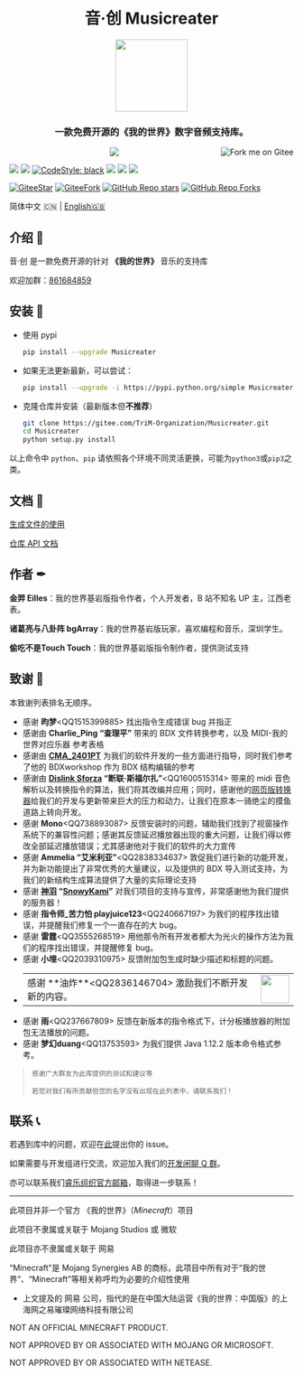 <h1 align="center">
    音·创 Musicreater
</h1>

<p align="center">
    <img width="128" height="128" src="https://gitee.com/TriM-Organization/Musicreater/raw/master/resources/msctIcon.png">
    </img>
</p>

<h3 align="center">一款免费开源的《我的世界》数字音频支持库。</h3>

<p align="center">
    <img src="https://img.shields.io/badge/BUILD%20WITH%20LOVE-FF3432?style=for-the-badge">
    <a href='https://gitee.com/TriM-Organization/Musicreater'>
        <img align="right" src='https://gitee.com/TriM-Organization/Musicreater/widgets/widget_1.svg' alt='Fork me on Gitee'>
        </img>
    </a>
<p>

[![][Bilibili: 金羿ELS]](https://space.bilibili.com/397369002/)
[![][Bilibili: 诸葛亮与八卦阵]](https://space.bilibili.com/604072474)
[![CodeStyle: black]](https://github.com/psf/black)
[![][python]](https://www.python.org/)
[![][license]](LICENSE)
[![][release]](../../releases)

[![GiteeStar](https://gitee.com/TriM-Organization/Musicreater/badge/star.svg?theme=gray)](https://gitee.com/TriM-Organization/Musicreater/stargazers)
[![GiteeFork](https://gitee.com/TriM-Organization/Musicreater/badge/fork.svg?theme=gray)](https://gitee.com/TriM-Organization/Musicreater/members)
[![GitHub Repo stars](https://img.shields.io/github/stars/TriM-Organization/Musicreater?color=white&logo=GitHub&style=plastic)](https://github.com/TriM-Organization/Musicreater/stargazers)
[![GitHub Repo Forks](https://img.shields.io/github/forks/TriM-Organization/Musicreater?color=white&logo=GitHub&style=plastic)](https://github.com/TriM-Organization/Musicreater/forks)

简体中文 🇨🇳 | [English🇬🇧](README_EN.md)

## 介绍 🚀

音·创 是一款免费开源的针对 **《我的世界》** 音乐的支持库

欢迎加群：[861684859](https://jq.qq.com/?_wv=1027&k=hpeRxrYr)

## 安装 🔳

- 使用 pypi
  
  ```bash
  pip install --upgrade Musicreater
  ```

- 如果无法更新最新，可以尝试：
  
  ```bash
  pip install --upgrade -i https://pypi.python.org/simple Musicreater
  ```

- 克隆仓库并安装（最新版本但**不推荐**）
  
  ```bash
  git clone https://gitee.com/TriM-Organization/Musicreater.git
  cd Musicreater
  python setup.py install
  ```

以上命令中 `python`、`pip` 请依照各个环境不同灵活更换，可能为`python3`或`pip3`之类。

## 文档 📄

[生成文件的使用](./docs/%E7%94%9F%E6%88%90%E6%96%87%E4%BB%B6%E7%9A%84%E4%BD%BF%E7%94%A8%E8%AF%B4%E6%98%8E.md)

[仓库 API 文档](./docs/%E5%BA%93%E7%9A%84%E7%94%9F%E6%88%90%E4%B8%8E%E5%8A%9F%E8%83%BD%E6%96%87%E6%A1%A3.md)

## 作者 ✒

**金羿 Eilles**：我的世界基岩版指令作者，个人开发者，B 站不知名 UP 主，江西老表。

**诸葛亮与八卦阵 bgArray**：我的世界基岩版玩家，喜欢编程和音乐，深圳学生。

**偷吃不是Touch Touch**：我的世界基岩版指令制作者，提供测试支持

## 致谢 🙏

本致谢列表排名无顺序。

- 感谢 **昀梦**\<QQ1515399885\> 找出指令生成错误 bug 并指正
- 感谢由 **Charlie_Ping “查理平”** 带来的 BDX 文件转换参考，以及 MIDI-我的世界对应乐器 参考表格
- 感谢由 **[CMA_2401PT](https://github.com/CMA2401PT)** 为我们的软件开发的一些方面进行指导，同时我们参考了他的 BDXworkshop 作为 BDX 结构编辑的参考
- 感谢由 **[Dislink Sforza](https://github.com/Dislink) “断联·斯福尔扎”**\<QQ1600515314\> 带来的 midi 音色解析以及转换指令的算法，我们将其改编并应用；同时，感谢他的[网页版转换器](https://dislink.github.io/midi2bdx/)给我们的开发与更新带来巨大的压力和动力，让我们在原本一骑绝尘的摸鱼道路上转向开发。
- 感谢 **Mono**\<QQ738893087\> 反馈安装时的问题，辅助我们找到了视窗操作系统下的兼容性问题；感谢其反馈延迟播放器出现的重大问题，让我们得以修改全部延迟播放错误；尤其感谢他对于我们的软件的大力宣传
- 感谢 **Ammelia “艾米利亚”**\<QQ2838334637\> 敦促我们进行新的功能开发，并为新功能提出了非常优秀的大量建议，以及提供的 BDX 导入测试支持，为我们的新结构生成算法提供了大量的实际理论支持
- 感谢 **[神羽](https://gitee.com/snowykami) “[SnowyKami](https://github.com/snowyfirefly)”** 对我们项目的支持与宣传，非常感谢他为我们提供的服务器！
- 感谢 **指令师\_苦力怕 playjuice123**\<QQ240667197\> 为我们的程序找出错误，并提醒我们修复一个一直存在的大 bug。
- 感谢 **雷霆**\<QQ3555268519\> 用他那令所有开发者都大为光火的操作方法为我们的程序找出错误，并提醒修复 bug。
- 感谢 **小埋**\<QQ2039310975\> 反馈附加包生成时缺少描述和标题的问题。
- <table><tr><td>感谢 **油炸**&lt;QQ2836146704&gt;  激励我们不断开发新的内容。</td><td><img height="50" src="https://foruda.gitee.com/images/1695478907647543027/08ea9909_9911226.jpeg"></td></tr></table>
- 感谢 **雨**\<QQ237667809\> 反馈在新版本的指令格式下，计分板播放器的附加包无法播放的问题。
- 感谢 **梦幻duang**\<QQ13753593\> 为我们提供 Java 1.12.2 版本命令格式参考。

>     感谢广大群友为此库提供的测试和建议等
>     
>     若您对我们有所贡献但您的名字没有出现在此列表中，请联系我们！

## 联系 📞

若遇到库中的问题，欢迎在[此](https://gitee.com/TriM-Organization/Musicreater/issues/new)提出你的 issue。

如果需要与开发组进行交流，欢迎加入我们的[开发闲聊 Q 群](https://jq.qq.com/?_wv=1027&k=hpeRxrYr)。

亦可以联系我们[睿乐组织官方邮箱](mailto:TriM-Organization@hotmail.com)，取得进一步联系！

---

此项目并非一个官方 《我的世界》（_Minecraft_）项目

此项目不隶属或关联于 Mojang Studios 或 微软

此项目亦不隶属或关联于 网易

“Minecraft”是 Mojang Synergies AB 的商标，此项目中所有对于“我的世界”、“Minecraft”等相关称呼均为必要的介绍性使用

- 上文提及的 网易 公司，指代的是在中国大陆运营《我的世界：中国版》的上海网之易璀璨网络科技有限公司

NOT AN OFFICIAL MINECRAFT PRODUCT.

NOT APPROVED BY OR ASSOCIATED WITH MOJANG OR MICROSOFT.

NOT APPROVED BY OR ASSOCIATED WITH NETEASE.

[Bilibili: 金羿ELS]: https://img.shields.io/badge/Bilibili-%E9%87%91%E7%BE%BFELS-00A1E7?style=for-the-badge
[Bilibili: 诸葛亮与八卦阵]: https://img.shields.io/badge/Bilibili-%E8%AF%B8%E8%91%9B%E4%BA%AE%E4%B8%8E%E5%85%AB%E5%8D%A6%E9%98%B5-00A1E7?style=for-the-badge
[CodeStyle: black]: https://img.shields.io/badge/code%20style-black-121110.svg?style=for-the-badge
[python]: https://img.shields.io/badge/python-3.8-AB70FF?style=for-the-badge
[release]: https://img.shields.io/github/v/release/EillesWan/Musicreater?style=for-the-badge
[license]: https://img.shields.io/badge/Licence-Apache-228B22?style=for-the-badge

